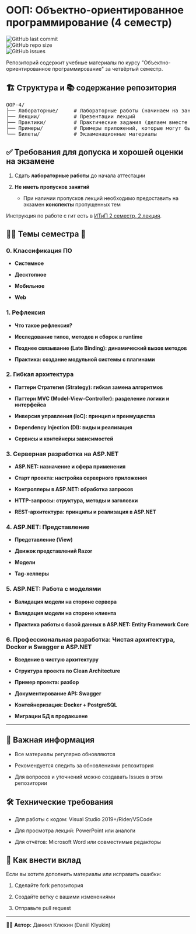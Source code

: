 <h1>ООП: Объектно-ориентированное программирование (4 семестр)</h1>
<p>
 <img src="https://img.shields.io/github/last-commit/DaniilKlyukin/OOP-4" alt="GitHub last commit"><br>
 <img src="https://img.shields.io/github/repo-size/DaniilKlyukin/OOP-4" alt="GitHub repo size"><br>
 <img src="https://img.shields.io/github/issues/DaniilKlyukin/OOP-4" alt="GitHub issues">
</p>
 
<p>Репозиторий содержит учебные материалы по курсу "Объектно-ориентированное программирование" за четвёртый семестр.</p>

<h2>🏗️ Структура и 📚 содержание репозитория</h2>
<div class="md-code-block md-code-block-dark">
<pre>OOP-4/
├── Лабораторные/     # Лабораторные работы (начинаем на занятии и доделываем дома)
├── Лекции/           # Презентации лекций
├── Практики/         # Практические задания (делаем вместе на занятии, если пропустили - делаем дома)
├── Примеры/          # Примеры приложений, которые могут быть полезны при выполнении ЛР и ПР
└── Билеты/           # Экзаменационные материалы</pre>
</div>

<h2>✅ Требования для допуска и хорошей оценки на экзамене</h2>
<ol start="1">
 <li><p>Сдать <strong>лабораторные работы</strong> до начала аттестации</p></li>
 <li><p><strong>Не иметь пропусков занятий</strong></p>
  <ul>
   <li><p>При наличии пропусков лекций необходимо предоставить на экзамен <strong>конспекты</strong> пропущенных тем</p></li>
  </ul>
 </li>
</ol>

Инструкция по работе с гит есть в [ИТиП 2 семестр, 2 лекция](https://github.com/DaniilKlyukin/ITiP-3/blob/master/%D0%9B%D0%B5%D0%BA%D1%86%D0%B8%D0%B8/%D0%98%D0%A2%D0%B8%D0%9F%203%20%D0%BB%D0%B5%D0%BA%202.pptx).

<h2>👨‍🏫 Темы семестра 🚀</h2>
<h3>0. Классификация ПО</h3>
<ul>
	<li>
		<p><strong>Системное</strong></p>
	</li>
	<li>
		<p><strong>Десктопное</strong></p>
	</li>
  <li>
		<p><strong>Мобильное</strong></p>
	</li>
  <li>
		<p><strong>Web</strong></p>
	</li>
</ul>
<h3>1. Рефлексия</h3>
<ul>
	<li>
		<p><strong>Что такое рефлексия?</strong></p>
	</li>
	<li>
		<p><strong>Исследование типов, методов и сборок в runtime</strong></p>
	</li>
  <li>
		<p><strong>Позднее связывание (Late Binding): динамический вызов методов</strong></p>
	</li>
  <li>
		<p><strong>Практика: создание модульной системы с плагинами</strong></p>
	</li>
</ul>
<h3>2. Гибкая архитектура</h3>
<ul>
	<li>
		<p><strong>Паттерн Стратегия (Strategy): гибкая замена алгоритмов</strong></p>
	</li>
	<li>
		<p><strong>Паттерн MVC (Model-View-Controller): разделение логики и интерфейса</strong></p>
	</li>
  <li>
		<p><strong>Инверсия управления (IoC): принцип и преимущества</strong></p>
	</li>
  <li>
		<p><strong>Dependency Injection (DI): виды и реализация</strong></p>
	</li>
  <li>
		<p><strong>Сервисы и контейнеры зависимостей</strong></p>
	</li>
</ul>
<h3>3. Серверная разработка на ASP.NET</h3>
<ul>
	<li>
		<p><strong>ASP.NET: назначение и сфера применения</strong></p>
	</li>
	<li>
		<p><strong>Старт проекта: настройка серверного приложения</strong></p>
	</li>
  <li>
		<p><strong>Контроллеры в ASP.NET: обработка запросов</strong></p>
	</li>
  <li>
		<p><strong>HTTP-запросы: структура, методы и заголовки</strong></p>
	</li>
  <li>
		<p><strong>REST-архитектура: принципы и реализация в ASP.NET</strong></p>
	</li>
</ul>
<h3>4. ASP.NET: Представление</h3>
<ul>
	<li>
		<p><strong>Представление (View)</strong></p>
	</li>
	<li>
		<p><strong>Движок представлений Razor</strong></p>
	</li>
  <li>
		<p><strong>Модели</strong></p>
	</li>
  <li>
		<p><strong>Tag-хелперы</strong></p>
	</li>
</ul>
<h3>5. ASP.NET: Работа с моделями</h3>
<ul>
	<li>
		<p><strong>Валидация модели на стороне сервера</strong></p>
	</li>
	<li>
		<p><strong>Валидация модели на стороне клиента</strong></p>
	</li>
  <li>
		<p><strong>Практика работы с базой данных в ASP.NET: Entity Framework Core</strong></p>
	</li>
</ul>
<h3>6. Профессиональная разработка: Чистая архитектура, Docker и Swagger в ASP.NET
</h3>
<ul>
	<li>
		<p><strong>Введение в чистую архитектуру</strong></p>
	</li>
	<li>
		<p><strong>Структура проекта по Clean Architecture</strong></p>
	</li>
  <li>
		<p><strong>Пример проекта: разбор</strong></p>
	</li>
  <li>
		<p><strong>Документирование API: Swagger</strong></p>
	</li>
  <li>
		<p><strong>Контейнеризация: Docker + PostgreSQL</strong></p>
	</li>
  <li>
		<p><strong>Миграции БД в продакшене</strong></p>
	</li>
</ul>
<hr>

<h2>📌 Важная информация</h2>
<ul>
 <li><p>Все материалы регулярно обновляются</p></li>
 <li><p>Рекомендуется следить за обновлениями репозитория</p></li>
 <li><p>Для вопросов и уточнений можно создавать Issues в этом репозитории</p></li>
</ul>

<h2>🛠 Технические требования</h2>
 <ul>
  <li><p>Для работы с кодом: Visual Studio 2019+/Rider/VSCode</p></li>
  <li><p>Для просмотра лекций: PowerPoint или аналоги</p></li>
  <li><p>Для отчётов: Microsoft Word или совместимые редакторы</p></li>
 </ul>
 
<h2>🤝 Как внести вклад</h2>
<p>Если вы хотите дополнить материалы или исправить ошибки:</p>
<ol start="1"><li><p>Сделайте fork репозитория</p></li>
 <li><p>Создайте ветку с вашими изменениями</p></li>
 <li><p>Отправьте pull request</p></li>
</ol>
<hr>
<p>👨‍💻 <strong>Автор:</strong> Даниил Клюкин (Daniil Klyukin)</p>
